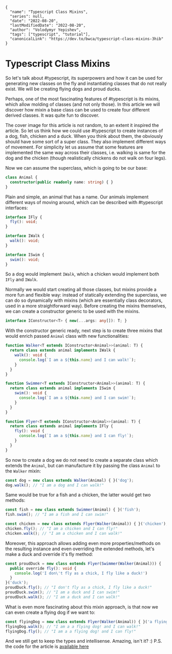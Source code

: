```ic-metadata
{
  "name": "Typescript Class Mixins",
  "series": null,
  "date": "2022-08-20",
  "lastModifiedDate": "2022-08-20",
  "author": "Volodymyr Yepishev",
  "tags": ["typescript", "tutorial"],
  "canonicalLink": "https://dev.to/bwca/typescript-class-mixins-3hib"
}
```

# Typescript Class Mixins

So let's talk about #typescript, its superpowers and how it can be used for generating new classes on the fly and instantiating classes that do not really exist. We will be creating flying dogs and proud ducks.

Perhaps, one of the most fascinating features of #typescript is its mixins, which allow molding of classes (and not only those). In this article we will discover how mixin a base class can be used to create four different derived classes. It was quite fun to discover.

The cover image for this article is not random, to an extent it inspired the article. So let us think how we could use #typescript to create instances of a dog, fish, chicken and a duck. When you think about them, the obviously should have some sort of a super class. They also implement different ways of movement. For simplicity let us assume that some features are implemented the same way across their classes, i.e. walking is same for the dog and the chicken (though realistically chickens do not walk on four legs).

Now we can assume the superclass, which is going to be our base:

```typescript
class Animal {
  constructor(public readonly name: string) { }
}
```

Plain and simple, an animal that has a name.
Our animals implement different ways of moving around, which can be described with #typescript interfaces:
```typescript
interface IFly {
  fly(): void;
}

interface IWalk {
  walk(): void;
}

interface ISwim {
  swim(): void;
}
```

So a dog would implement `IWalk`, which a chicken would implement both `IFly` and `IWalk`.

Normally we would start creating all those classes, but mixins provide a more fun and flexible way: instead of statically extending the superclass, we can do so dynamically with mixins (which are essentially class decorators, used in a more straightforward way).
Before creating the mixins themselves, we can create a constructor generic to be used with the mixins.
```typescript
interface IConstructor<T> { new(...args: any[]): T; }
```

With the constructor generic ready, next step is to create three mixins that would enrich passed `Animal` class with new functionalities:
```typescript
function Walker<T extends IConstructor<Animal>>(animal: T) {
  return class extends animal implements IWalk {
    walk(): void {
      console.log(`I am a ${this.name} and I can walk!`);
    }
  }
}

function Swimmer<T extends IConstructor<Animal>>(animal: T) {
  return class extends animal implements ISwim {
    swim(): void {
      console.log(`I am a ${this.name} and I can swim!`);
    }
  }
}

function Flyer<T extends IConstructor<Animal>>(animal: T) {
  return class extends animal implements IFly {
    fly(): void {
      console.log(`I am a ${this.name} and I can fly!`);
    }
  }
}
```

So now to create a dog we do not need to create a separate class which extends the `Animal`, but can manufacture it by passing the class `Animal` to the `Walker` mixin:
```typescript
const dog = new class extends Walker(Animal) { }('dog');
dog.walk(); // "I am a dog and I can walk!" 
```

Same would be true for a fish and a chicken, the latter would get two methods:
```typescript
const fish = new class extends Swimmer(Animal) { }('fish');
fish.swim(); // "I am a fish and I can swim!" 

const chicken = new class extends Flyer(Walker(Animal)) { }('chicken');
chicken.fly(); // "I am a chicken and I can fly!" 
chicken.walk(); // "I am a chicken and I can walk!" 
```

Moreover, this approach allows adding even more properties/methods on the resulting instance and even overriding the extended methods, let's make a duck and override it's fly method:
```typescript
const proudDuck = new class extends Flyer(Swimmer(Walker(Animal))) {
  public override fly(): void {
    console.log('I don\'t fly as a chick, I fly like a duck!')
  }
}('duck');
proudDuck.fly(); // "I don't fly as a chick, I fly like a duck!" 
proudDuck.swim(); // "I am a duck and I can swim!" 
proudDuck.walk(); // "I am a duck and I can walk!" 
```

What is even more fascinating about this mixin approach, is that now we can even create a flying dog if we want to:
```typescript
const flyingDog = new class extends Flyer(Walker(Animal)) { }('a flying dog!');
flyingDog.walk(); // "I am a a flying dog! and I can walk!" 
flyingDog.fly(); // "I am a a flying dog! and I can fly!" 
```

And we still get to keep the types and intellisense. Amazing, isn't it? :)
P.S. the code for the article is [available here](https://www.typescriptlang.org/play?target=99&jsx=0#code/PQKhAIChwhJAbeBXAzgFwE4EM0EsD2AduAMb4AmApuAGb4bhoAW1WGeJ8l0ETaaABxQAuYMADukgHTxchANaVycqWQC2wAUngpKwNAE8BlFCQy4BaALScsKFFbW4AHnIcA3fPAoG1BjFYGlAK4KCzuPOB8giJiVO5SaPjAAEbiJFj6RiZmFta29o4ublYAzEy4KTzAkJAFKOAAgoS4aljw4ADe0KRE6BhIJEkYABRaKbIk4BiUWORE8AbghFhqlMLg-XIA5gCUXeAAvpDHkHJolBg0WCTUsABii109NIsjuxueuOQA3Ce150u11u4FgAHV2vJnuBwOJIe9Pvhvn9ToCrjc7gBlcStaGbHFqBHgL6-f5nQgXdEg2AAYT6mEGwwAPAAVAB8B0IlHEIykfLY2xE4CwhAMAG0ALofcAsn5HWo0JCEIYEYgQ+CKDCs8CUZwXQjkBq0+kDIb0JnNVrtNlskYiq3wDYs-bdGEzNBIDDEeo6vWUA0Ne1tDqtARcNYUo3qqGumGw+HSkl4uO9QgoLyUGT4bYjAAGsGFamF4AAJJ1mKEpCs1odhQbQaQRfGNQBCXO7P4p44w46nRXKvBEcDY1prLUs336w2gulphlmrWW4M2u0tYNOl09d2e73wOwNXVTwNr9rgUPh-1oI0jouxmEoAlEpN3uNkNMZrM5-OF4tlisoKtVkoWsRXIBsMmIB9WjbDseh7HpewVJUVSHR4gnHSd-WnY051NZkl2tW0g3aDc8W3L1SD3exMIDOsHTPNQw0oCMr1BNDk1oN5EyRMCXxhN90y4T88wLVZf3LCoAOrYC6zAgsIM4gwYM7ONu3lU4BLQcB5m2cAAF5lm5Sj9xo6do0uEYCPgF0jhGAByHS7NgnSpDhDV3j+Op6VoUImH0wzxGM6jDywhobzHSyT2sg5DnsmhfKcv54rCKQoMJWCvLnUgKhIRRiAMrlAp9ELaLQizzNGKzdhs2K7JIHK8sSuoGv9KRXgMDzmtwXLWrc+ROsy9BwAEDB8CQcgABFBihAqjOKv1SsWCzwvKyELKq6q8XGSZwHwdxLnMKhFKfHiOIEj9vBzOyC3mQgAB07K09rhUDbLuvkAAaBtntkRRi3IaaWychCTnsgHcqakaxsm6a2q4v4ofGqbctSx9YMRmGUb6gbNMUnYJuzfzCqCg8FunMrRgqyKHU2zpbLsrA8cIXSdKB2D2vx7NXITJLFk57Y4Y6jsgA)
